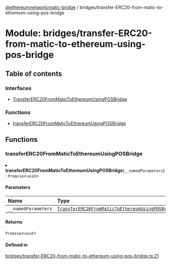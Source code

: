 [@ethereumnetwork/matic-bridge](../README.md) / bridges/transfer-ERC20-from-matic-to-ethereum-using-pos-bridge

# Module: bridges/transfer-ERC20-from-matic-to-ethereum-using-pos-bridge

## Table of contents

### Interfaces

- [TransferERC20FromMaticToEthereumUsingPOSBridge](../interfaces/bridges_transfer_ERC20_from_matic_to_ethereum_using_pos_bridge.TransferERC20FromMaticToEthereumUsingPOSBridge.md)

### Functions

- [transferERC20FromMaticToEthereumUsingPOSBridge](bridges_transfer_ERC20_from_matic_to_ethereum_using_pos_bridge.md#transfererc20frommatictoethereumusingposbridge)

## Functions

### transferERC20FromMaticToEthereumUsingPOSBridge

▸ **transferERC20FromMaticToEthereumUsingPOSBridge**(`__namedParameters`): `Promise`<`void`\>

#### Parameters

| Name | Type |
| :------ | :------ |
| `__namedParameters` | [`TransferERC20FromMaticToEthereumUsingPOSBridge`](../interfaces/bridges_transfer_ERC20_from_matic_to_ethereum_using_pos_bridge.TransferERC20FromMaticToEthereumUsingPOSBridge.md) |

#### Returns

`Promise`<`void`\>

#### Defined in

[bridges/transfer-ERC20-from-matic-to-ethereum-using-pos-bridge.ts:21](https://github.com/KedziaPawel/matic-bridge/blob/ca4dc8c/src/bridges/transfer-ERC20-from-matic-to-ethereum-using-pos-bridge.ts#L21)
